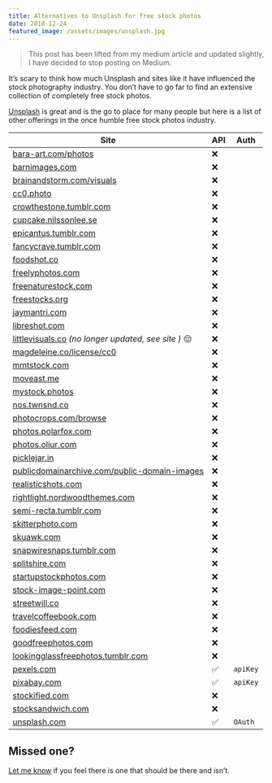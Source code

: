 ```yaml
---
title: Alternatives to Unsplash for free stock photos
date: 2018-12-24
featured_image: /assets/images/unsplash.jpg
---
```


> This post has been lifted from my medium article and updated slightly, I have decided to stop posting on Medium.

It’s scary to think how much Unsplash and sites like it have influenced the stock photography industry. You don’t have to go far to find an extensive collection of completely free stock photos.

[Unsplash](http://unsplash.com/scottishstoater) is great and is the go to place for many people but here is a list of other offerings in the once humble free stock photos industry.

| Site                                                                                                 | API  | Auth     |
| --------------------------------------------------------------------------------------------------- | --- | --- |
| [bara-art.com/photos](http://bara-art.com/photos/)                                                   | ❌    |
| [barnimages.com](http://barnimages.com/)                                                             | ❌    |
| [brainandstorm.com/visuals](http://brainandstorm.com/visuals)                                        | ❌    |
| [cc0.photo](http://cc0.photo/)                                                                       | ❌    |
| [crowthestone.tumblr.com](http://crowthestone.tumblr.com/)                                           | ❌    |
| [cupcake.nilssonlee.se](http://cupcake.nilssonlee.se/)                                               | ❌    |
| [epicantus.tumblr.com](http://epicantus.tumblr.com/)                                                 | ❌    |
| [fancycrave.tumblr.com](http://fancycrave.tumblr.com/)                                               | ❌    |
| [foodshot.co](http://foodshot.co/)                                                                   | ❌    |
| [freelyphotos.com](http://freelyphotos.com/)                                                         | ❌    |
| [freenaturestock.com](http://freenaturestock.com/)                                                   | ❌    |
| [freestocks.org](http://freestocks.org/)                                                             | ❌    |
| [jaymantri.com](http://jaymantri.com/)                                                               | ❌    |
| [libreshot.com](http://libreshot.com/)                                                               | ❌    |
| [littlevisuals.co](http://littlevisuals.co/) *(no longer updated, see site )* 😔                     | ❌    |
| [magdeleine.co/license/cc0](http://magdeleine.co/license/cc0/)                                       | ❌    |
| [mmtstock.com](http://mmtstock.com/)                                                                 | ❌    |
| [moveast.me](http://moveast.me/)                                                                     | ❌    |
| [mystock.photos](http://mystock.photos/)                                                             | ❌    |
| [nos.twnsnd.co](http://nos.twnsnd.co/)                                                               | ❌    |
| [photocrops.com/browse](http://photocrops.com/browse/)                                               | ❌    |
| [photos.polarfox.com](http://photos.polarfox.com/)                                                   | ❌    |
| [photos.oliur.com](http://photos.oliur.com)                                                          | ❌    |
| [picklejar.in](http://picklejar.in/)                                                                 | ❌    |
| [publicdomainarchive.com/public-domain-images](http://publicdomainarchive.com/public-domain-images/) | ❌    |
| [realisticshots.com](http://realisticshots.com/)                                                     | ❌    |
| [rightlight.nordwoodthemes.com](http://rightlight.nordwoodthemes.com/)                               | ❌    |
| [semi-recta.tumblr.com](http://semi-recta.tumblr.com/)                                               | ❌    |
| [skitterphoto.com](http://skitterphoto.com/)                                                         | ❌    |
| [skuawk.com](http://skuawk.com/)                                                                     | ❌    |
| [snapwiresnaps.tumblr.com](http://snapwiresnaps.tumblr.com/)                                         | ❌    |
| [splitshire.com](http://splitshire.com/)                                                             | ❌    |
| [startupstockphotos.com](http://startupstockphotos.com/)                                             | ❌    |
| [stock-image-point.com](http://stock-image-point.com/)                                               | ❌    |
| [streetwill.co](http://streetwill.co/)                                                               | ❌    |
| [travelcoffeebook.com](http://travelcoffeebook.com/)                                                 | ❌    |
| [foodiesfeed.com](https://foodiesfeed.com/category/free-food-images/)                                | ❌    |
| [goodfreephotos.com](https://goodfreephotos.com/page/search/tags/featured)                           | ❌    |
| [lookingglassfreephotos.tumblr.com](https://lookingglassfreephotos.tumblr.com/)                      | ❌    |
| [pexels.com](https://pexels.com/)                                                                    | ✅    | `apiKey` |
| [pixabay.com](https://pixabay.com/)                                                                  | ✅    | `apiKey` |
| [stockified.com](https://stockified.com/)                                                            | ❌    |
| [stocksandwich.com](https://stocksandwich.com/)                                                      | ❌    |
| [unsplash.com](https://unsplash.com/)                                                                | ✅    | `OAuth`  |

## Missed one?

[Let me know](/contact) if you feel there is one that should be there and isn’t. 
